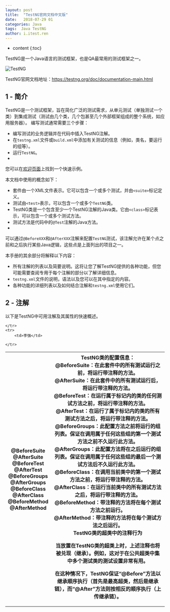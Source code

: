```yaml
---
layout: post
title:  "TestNG官网文档中文版"
date:   2018-07-29 01
categories: Java
tags:  Java TestNG
author: i.itest.ren
---
```


* content
{:toc}

TestNG是一个Java语言的测试框架，也是QA最常用的测试框架之一。

![TestNG](http://zdx0122.qiniudn.com/intro.png)





TestNG官网文档地址：https://testng.org/doc/documentation-main.html

## 1 - 简介 ##

TestNG是一个测试框架，旨在简化广泛的测试需求，从单元测试（单独测试一个类）到集成测试（测试由几个类，几个包甚至几个外部框架组成的整个系统，如应用服务器）。
编写测试通常需要三个步骤：

- 编写测试的业务逻辑并在代码中插入TestNG注解。
- 在`testng.xml`文件或`build.xml`中添加有关测试的信息（例如，类名，要运行的组等）。
- 运行`TestNG`。
- 
您可以在[欢迎页面](http://testng.org/doc/index.html)上找到一个快速示例。

本文档中使用的概念如下：

- 套件由一个XML文件表示。它可以包含一个或多个测试，并由`<suite>`标记定义。
- 测试由`<test>`表示，可以包含一个或多个`TestNG`类。
- TestNG类是一个包含至少一个TestNG注解的Java类。它由`<class>`标记表示，可以包含一个或多个测试方法。
- 测试方法是代码中的`@Test`注解的Java方法。
- 
可以通过`@BeforeXXX`和`@AfterXXX`注解来配置`TestNG`测试，该注解允许在某个点之前和之后执行某些Java逻辑，这些点是上面列出的项目之一。

本手册的其余部分将解释以下内容：

- 所有注解的列表以及简要说明。这将让您了解TestNG提供的各种功能，但您可能需要查阅专用于每个注解的部分以了解详细信息。
- `testng.xml`文件的说明，语法以及您可以在其中指定的内容。
- 各种功能的详细列表以及如何结合注解和`testng.xml`使用它们。


## 2 - 注解 ##

以下是TestNG中可用注解及其属性的快速概述。

<table>
    <tr>
        <th rowspan="1">@BeforeSuite<br>
@AfterSuite<br>
@BeforeTest<br>
@AfterTest<br>
@BeforeGroups<br>
@AfterGroups<br>
@BeforeClass<br>
@AfterClass<br>
@BeforeMethod<br>
@AfterMethod</th>
        <th>TestNG类的配置信息：<br>
@BeforeSuite：在此套件中的所有测试运行之前，将运行带注释的方法。<br>
@AfterSuite：在此套件中的所有测试运行后，将运行带注释的方法。<br>
@BeforeTest：在运行属于<test>标记内的类的任何测试方法之前，将运行带注释的方法。<br>
@AfterTest：在运行了属于<test>标记内的类的所有测试方法之后，将运行带注释的方法。<br>
@BeforeGroups：此配置方法之前将运行的组列表。保证在调用属于任何这些组的第一个测试方法之前不久运行此方法。<br>
@AfterGroups：此配置方法将在之后运行的组列表。保证在调用属于任何这些组的最后一个测试方法后不久运行此方法。<br>
@BeforeClass：在调用当前类中的第一个测试方法之前，将运行带注释的方法。<br>
@AfterClass：在运行当前类中的所有测试方法之后，将运行带注释的方法。 
@BeforeMethod：带注释的方法将在每个测试方法之前运行。<br>
@AfterMethod：带注释的方法将在每个测试方法之后运行。<br>
TestNG类的超类中的注释行为<br>

当放置在TestNG类的超类上时，上述注释也将被兑现（继承）。例如，这对于在公共超类中集中多个测试类的测试设置非常有用。<br>

在这种情况下，TestNG保证“@Before”方法以继承顺序执行（首先是最高超类，然后是继承链），而“@After”方法则按相反的顺序执行（上传继承链）。</th>

    </tr>
    <tr>
        <td>李强</td>

    </tr>
</table>
